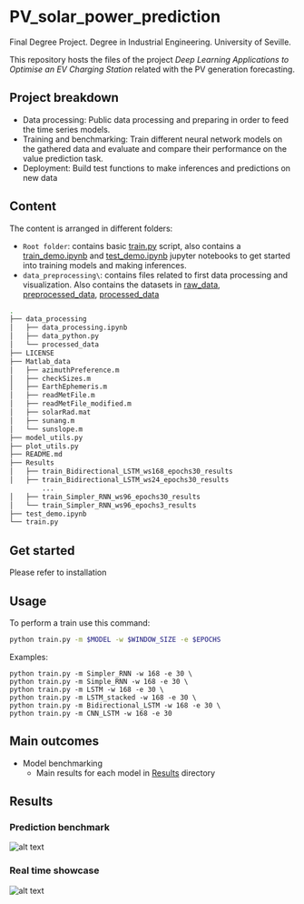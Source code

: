 # PV_solar_power_prediction

Final Degree Project.
Degree in Industrial Engineering. University of Seville.

This repository hosts the files of the project *Deep Learning Applications to Optimise an EV Charging Station* related with the PV generation forecasting.

## Project breakdown
- Data processing: Public data processing and preparing in order to feed the time series models.
- Training and benchmarking: Train different neural network models on the gathered data and evaluate and compare their performance on the value prediction task.
- Deployment: Build test functions to make inferences and predictions on new data

## Content
The content is arranged in different folders:
- `Root folder`: contains basic [train.py](train.py) script, also contains a [train_demo.ipynb](train_demo.ipynb) and [test_demo.ipynb](test_demo.ipynb) jupyter notebooks to get started into training models and making inferences.
- `data_preprocessing\`: contains files related to first data processing and visualization. Also contains the datasets in [raw_data](raw_data), [preprocessed_data](preprocessed_data), [processed_data](processed_data) 

```bash
.
├── data_processing
│   ├── data_processing.ipynb
│   ├── data_python.py
│   └── processed_data
├── LICENSE
├── Matlab_data
│   ├── azimuthPreference.m
│   ├── checkSizes.m
│   ├── EarthEphemeris.m
│   ├── readMetFile.m
│   ├── readMetFile_modified.m
│   ├── solarRad.mat
│   ├── sunang.m
│   └── sunslope.m
├── model_utils.py
├── plot_utils.py
├── README.md
├── Results
│   ├── train_Bidirectional_LSTM_ws168_epochs30_results
│   ├── train_Bidirectional_LSTM_ws24_epochs30_results
        ...
│   ├── train_Simpler_RNN_ws96_epochs30_results
│   └── train_Simpler_RNN_ws96_epochs3_results
├── test_demo.ipynb
└── train.py
```

## Get started
Please refer to installation

## Usage

To perform a train use this command:

```sh
python train.py -m $MODEL -w $WINDOW_SIZE -e $EPOCHS
```

Examples:

```
python train.py -m Simpler_RNN -w 168 -e 30 \
python train.py -m Simple_RNN -w 168 -e 30 \
python train.py -m LSTM -w 168 -e 30 \
python train.py -m LSTM_stacked -w 168 -e 30 \
python train.py -m Bidirectional_LSTM -w 168 -e 30 \
python train.py -m CNN_LSTM -w 168 -e 30
```

## Main outcomes
- Model benchmarking
    - Main results for each model in [Results]() directory

## Results
### Prediction benchmark
![alt text]()

### Real time showcase
![alt text]()
